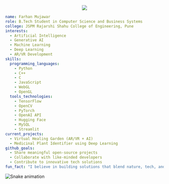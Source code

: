 <div align="center">
  <img src="https://capsule-render.vercel.app/api?type=slice&color=0:43e97b,100:38f9d7&height=150&section=header&text=Hey+There!+I’m+Farhan👨‍💻&fontSize=40&fontColor=ffffff&animation=fadeIn" />
</div>

```yaml
name: Farhan Mujawar
role: B.Tech Student in Computer Science and Business Systems
college: JSPM Rajarshi Shahu College of Engineering, Pune
interests:
  - Artificial Intelligence
  - Generative AI
  - Machine Learning
  - Deep Learning
  - AR/VR Development
skills:
  programming_languages:
    - Python
    - C++
    - C
    - JavaScript
    - WebGL
    - OpenGL
  tools_technologies:
    - TensorFlow
    - OpenCV
    - PyTorch
    - OpenAI API
    - Hugging Face
    - MySQL
    - Streamlit
current_projects:
  - Virtual Healing Garden (AR/VR + AI)
  - Medicinal Plant Identifier using Deep Learning
github_goals:
  - Share meaningful open-source projects
  - Collaborate with like-minded developers
  - Contribute to innovative tech solutions
fun_fact: "I believe in building solutions that blend nature, tech, and imagination."

```

![Snake animation](https://github.com/FarhanMujawar/thepiyushmalhotra/blob/output/github-contribution-grid-snake.svg)
